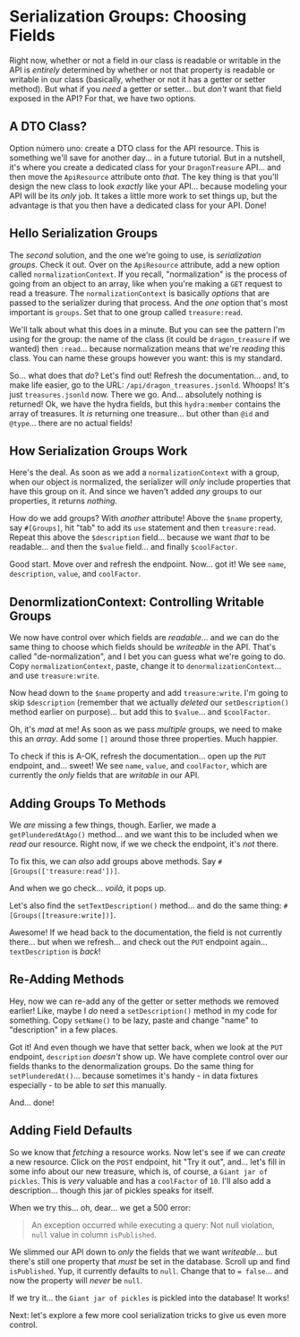 # Serialization Groups: Choosing Fields

Right now, whether or not a field in our class is readable or writable in the API
is *entirely* determined by whether or not that property is readable or writable in
our class (basically, whether or not it has a getter or setter method). But what
if you *need* a getter or setter... but *don't* want that field exposed in the API?
For that, we have two options.

## A DTO Class?

Option número uno: create a DTO class for the API resource. This is something
we'll save for another day... in a future tutorial. But in a nutshell, it's where
you create a dedicated class for your `DragonTreasure` API... and then move the
`ApiResource` attribute onto *that*. The key thing is that you'll design the new
class to look *exactly* like your API... because modeling your API will be its *only*
job. It takes a little more work to set things up, but the advantage is that you
then have a dedicated class for your API. Done!

## Hello Serialization Groups

The *second* solution, and the one we're going to use, is *serialization groups*.
Check it out. Over on the `ApiResource` attribute, add a new option called
`normalizationContext`. If you recall, "normalization" is the process of going
from an object to an array, like when you're making a `GET` request to read a
treasure. The `normalizationContext` is basically *options* that are passed to
the serializer during that process. And the *one* option that's most important
is `groups`. Set that to one group called `treasure:read`.

We'll talk about what this does in a minute. But you can see the pattern I'm using
for the group: the name of the class (it could be `dragon_treasure` if we wanted)
then `:read`... because normalization means that we're *reading* this class. You
can name these groups however you want: this is my standard.

So... what does that *do*? Let's find out! Refresh the documentation... and, to make
life easier, go to the URL: `/api/dragon_treasures.jsonld`. Whoops! It's just
`treasures.jsonld` now. There we go. And... absolutely nothing is returned! Ok,
we have the hydra fields, but this `hydra:member` contains the array of treasures.
It *is* returning one treasure... but other than `@id` and `@type`... there are
no actual fields!

## How Serialization Groups Work

Here's the deal. As soon as we add a `normalizationContext` with a group,
when our object is normalized, the serializer will *only* include properties
that have this group on it. And since we haven't added *any* groups to our properties,
it returns *nothing*.

How do we add groups? With *another* attribute! Above the `$name` property, say
`#[Groups]`, hit "tab" to add its `use` statement and then `treasure:read`. Repeat
this above the `$description` field... because we want *that* to be readable...
and then the `$value` field... and finally `$coolFactor`.

Good start. Move over and refresh the endpoint. Now... got it! We see `name`,
`description`, `value`, and `coolFactor`.

## DenormlizationContext: Controlling Writable Groups

We now have control over which fields are *readable*... and we can do the same thing
to choose which fields should be *writeable* in the API. That's called
"de-normalization", and I bet you can guess what we're going to do. Copy
`normalizationContext`, paste, change it to `denormalizationContext`... and use
`treasure:write`.

Now head down to the `$name` property and add `treasure:write`. I'm going to skip
`$description` (remember that we actually *deleted* our `setDescription()`
method earlier on purpose)... but add this to `$value`... and `$coolFactor`.

Oh, it's *mad* at me! As soon as we pass *multiple* groups, we need to make this
an *array*. Add some `[]` around those three properties. Much happier.

To check if this is A-OK, refresh the documentation... open up the `PUT` endpoint,
and... sweet! We see `name`, `value`, and `coolFactor`, which are currently the *only*
fields that are *writable* in our API.

## Adding Groups To Methods

We *are* missing a few things, though. Earlier, we made a `getPlunderedAtAgo()`
method... and we want this to be included when we *read* our resource. Right now,
if we we check the endpoint, it's *not* there.

To fix this, we can *also* add groups above methods. Say
`#[Groups(['treasure:read'])]`.

And when we go check... *voilà*, it pops up.

Let's also find the `setTextDescription()` method... and do the same thing:
`#[Groups([treasure:write])]`.

Awesome! If we head back to the documentation, the field is not currently there...
but when we refresh... and check out the `PUT` endpoint again... `textDescription`
is *back*!

## Re-Adding Methods

Hey, now we can re-add any of the getter or setter methods we removed earlier!
Like, maybe I *do* need a `setDescription()` method in my code for something. Copy
`setName()` to be lazy, paste and change "name" to "description" in a few places.

Got it! And even though we have that setter back, when we look at the `PUT`
endpoint, `description` *doesn't* show up. We have complete control over our fields
thanks to the denormalization groups. Do the same thing for `setPlunderedAt()`...
because sometimes it's handy - in data fixtures especially - to be able to *set*
this manually.

And... done!

## Adding Field Defaults

So we know that *fetching* a resource works. Now let's see if we can *create* a new
resource. Click on the `POST` endpoint, hit "Try it out", and... let's fill in
some info about our new treasure, which is, of course, a `Giant jar of pickles`.
This is *very* valuable and has a `coolFactor` of `10`. I'll also add a
description... though this jar of pickles speaks for itself.

When we try this... oh, dear... we get a 500 error:

> An exception occurred while executing a query: Not null violation, `null`
> value in column `isPublished`.

We slimmed our API down to *only* the fields that we want *writeable*... but
there's still one property that *must* be set in the database. Scroll up and find
`isPublished`. Yup, it currently defaults to `null`. Change that to `= false`...
and now the property will *never* be `null`.

If we try it... the `Giant jar of pickles` is pickled into the database!
It works!

Next: let's explore a few more cool serialization tricks to give us even
more control.
